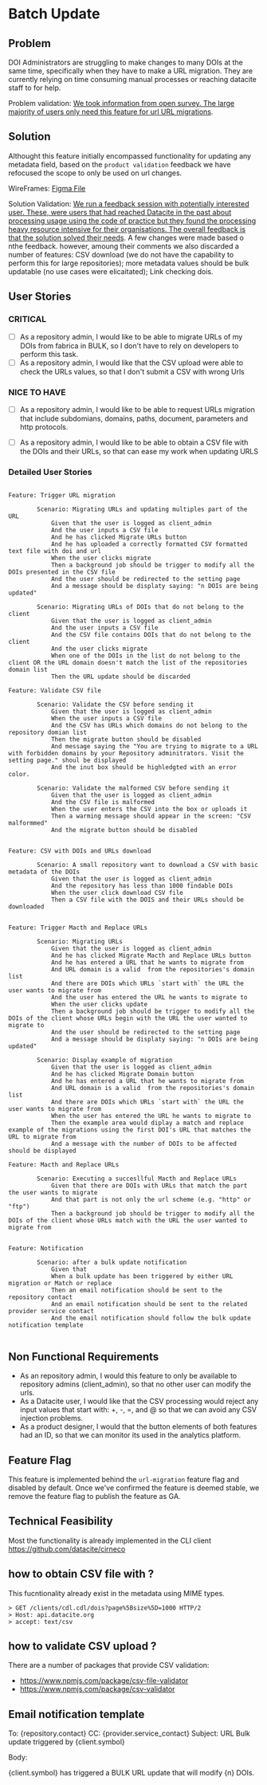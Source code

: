 # Batch Update

## Problem

DOI Administrators are struggling to make changes to many DOIs at the same time, specifically when they have to make a URL migration. They are currently relying on time consuming manual processes or reaching datacite staff to for help.


Problem validation: [We took information from open survey. The large majority of users only need this feature for url URL migrations](https://docs.google.com/document/d/17spNmeQUstzM13FrWfd4Ja18YzTKfB2v_8DSd51mJSM/edit#). 

## Solution 

Althought this feature initially encompassed functionality for updating any metadata field, based on the `product validation` feedback we have refocused the scope to only be used on url changes. 


WireFrames: [Figma File](https://www.figma.com/file/YYSb7xlL2TvV5MNaRZ8tXR/Batch-Update?node-id=0%3A1)

Solution Validation: [We run a feedback session with potentially interested user. These, were users that had reached Datacite in the past about processing usage using the code of practice but they found the processing heavy resource intensive for their organisations. The overall feedback is that the solution solved their needs](https://jamboard.google.com/d/1Ptt7IuIhZ4an81RON2pBrh92OnRtUbINe47icM8caSA/viewer?f=0). A few changes were made based o nthe feedback. however, amoung their comments we also discarded a number of features: CSV download (we do not have the capability to perform this for large repositories); more metadata values should be bulk updatable (no use cases were elicaitated); Link checking dois.



## User Stories

### CRITICAL

- [ ] As a repository admin, I would like to be able to migrate URLs of my DOIs from fabrica in BULK, so I don't have to rely on developers to perform this task.
- [ ] As a repository admin, I would like that the CSV upload were able to check the URLs values, so that I don't submit a CSV with wrong Urls

### NICE TO HAVE

- [ ] As a repository admin, I would like to be able to request URLs migration that include subdomians, domains, paths, document, parameters and http protocols.
- [ ] As a repository admin, I would like to be able to obtain a CSV file with the DOIs and their URLs, so that can ease my work when updating URLS


### Detailed User Stories

```cucumber

Feature: Trigger URL migration

        Scenario: Migrating URLs and updating multiples part of the URL
            Given that the user is logged as client_admin
            And the user inputs a CSV file
            And he has clicked Migrate URLs button 
            And he has uploaded a correctly formatted CSV formatted text file with doi and url 
            When the user clicks migrate
            Then a background job should be trigger to modify all the DOIs presented in the CSV file
            And the user should be redirected to the setting page
            And a message should be displaty saying: "n DOIs are being updated"

        Scenario: Migrating URLs of DOIs that do not belong to the client
            Given that the user is logged as client_admin
            And the user inputs a CSV file
            And the CSV file contains DOIs that do not belong to the client
            And the user clicks migrate
            When one of the DOIs in the list do not belong to the client OR the URL domain doesn't match the list of the repositories domain list
            Then the URL update should be discarded
            
Feature: Validate CSV file

        Scenario: Validate the CSV before sending it
            Given that the user is logged as client_admin
            When the user inputs a CSV file
            And the CSV has URLs which domains do not belong to the repository domian list
            Then the migrate button should be disabled
            And message saying the "You are trying to migrate to a URL with forbidden domains by your Repository adminitrators. Visit the setting page." shoul be displayed
            And the inut box should be highledgted with an error color.

        Scenario: Validate the malformed CSV before sending it  
            Given that the user is logged as client_admin
            And the CSV file is malformed
            When the user enters the CSV into the box or uploads it
            Then a warming message should appear in the screen: "CSV malformmed"
            And the migrate button should be disabled


Feature: CSV with DOIs and URLs download

        Scenario: A small repository want to download a CSV with basic metadata of the DOIs
            Given that the user is logged as client_admin
            And the repository has less than 1000 findable DOIs
            When the user click download CSV file
            Then a CSV file with the DOIS and their URLs should be downloaded


Feature: Trigger Macth and Replace URLs

        Scenario: Migrating URLs 
            Given that the user is logged as client_admin
            And he has clicked Migrate Macth and Replace URLs button 
            And he has entered a URL that he wants to migrate from
            And URL domain is a valid  from the repositories's domain list
            And there are DOIs which URLs `start with` the URL the user wants to migrate from
            And the user has entered the URL he wants to migrate to
            When the user clicks update
            Then a background job should be trigger to modify all the DOIs of the client whose URLs begin with the URL the user wanted to migrate to
            And the user should be redirected to the setting page
            And a message should be displaty saying: "n DOIs are being updated"

        Scenario: Display example of migration
            Given that the user is logged as client_admin
            And he has clicked Migrate Domain button 
            And he has entered a URL that he wants to migrate from
            And URL domain is a valid  from the repositories's domain list
            And there are DOIs which URLs `start with` the URL the user wants to migrate from
            When the user has entered the URL he wants to migrate to
            Then the example area would diplay a match and replace example of the migrations using the first DOI's URL that matches the URL to migrate from
            And a message with the number of DOIs to be affected should be displayed

Feature: Macth and Replace URLs

        Scenario: Executing a succesllful Macth and Replace URLs
            Given that there are DOIs with URLs that match the part the user wants to migrate
            And that part is not only the url scheme (e.g. "http" or "ftp")
            Then a background job should be trigger to modify all the DOIs of the client whose URLs match with the URL the user wanted to migrate from


Feature: Notification

        Scenario: after a bulk update notification
            Given that 
            When a bulk update has been triggered by either URL migration or Match or replace
            Then an email notification should be sent to the repository contact
            And an email notification should be sent to the related provider service contact
            And the email notification should follow the bulk update notification template


```


## Non Functional Requirements

- As an repository admin, I would this feature to only be available to repository admins (client_admin), so that no other user can modify the urls.
- As a Datacite user, I would like that the CSV processing would reject any input values that start with: +, -, =, and @ so that we can avoid any CSV injection problems.
- As a product designer, I would that the button elements of both features had an ID, so that we can monitor its used in the analytics platform.



## Feature Flag

This feature is implemented behind the `url-migration` feature flag and disabled by default.
Once we've confirmed the feature is deemed stable, we remove the feature flag to publish the feature as GA.

## Technical Feasibility

Most the functionality is already implemented in the CLI client https://github.com/datacite/cirneco


## how to obtain CSV file with ?


This fucntionality already exist in the metadata using MIME types.

```
> GET /clients/cdl.cdl/dois?page%5Bsize%5D=1000 HTTP/2
> Host: api.datacite.org
> accept: text/csv
```

## how to validate CSV upload ?


There are a number of packages that provide CSV validation:

- https://www.npmjs.com/package/csv-file-validator
- https://www.npmjs.com/package/csv-validator


## Email notification template

To: {repository.contact} 
CC: {provider.service_contact} 
Subject: URL Bulk update triggered by {client.symbol}

Body:

{client.symbol} has triggered a BULK URL update that will modify {n} DOIs.

